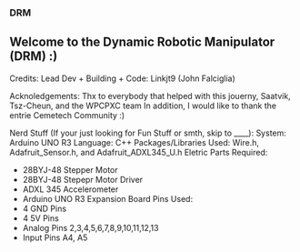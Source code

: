 ### DRM

Welcome to the Dynamic Robotic Manipulator (DRM) :)
----------------------------------------------------
Credits:
Lead Dev + Building + Code:
Linkjt9 (John Falciglia)

Acknoledgements:
Thx to everybody that helped with this jouerny, Saatvik, Tsz-Cheun, and the WPCPXC team
In addition, I would like to thank the entrie Cemetech Community :)

Nerd Stuff (If your just looking for Fun Stuff or smth, skip to ____):
System: Arduino UNO R3
Language: C++
Packages/Libraries Used: Wire.h, Adafruit_Sensor.h, and Adafruit_ADXL345_U.h
Eletric Parts Required: 
- 28BYJ-48 Stepper Motor
- 28BYJ-48 Stepepr Motor Driver
- ADXL 345 Accelerometer
- Arduino UNO R3 Expansion Board
Pins Used:
- 4 GND Pins
- 4 5V Pins
- Analog Pins 2,3,4,5,6,7,8,9,10,11,12,13
- Input Pins A4, A5
